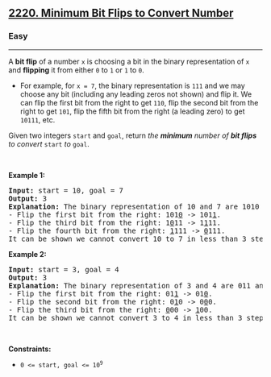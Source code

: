 <h2><a href="https://leetcode.com/problems/minimum-bit-flips-to-convert-number/">2220. Minimum Bit Flips to Convert Number</a></h2><h3>Easy</h3><hr><div style="user-select: auto;"><p style="user-select: auto;">A <strong style="user-select: auto;">bit flip</strong> of a number <code style="user-select: auto;">x</code> is choosing a bit in the binary representation of <code style="user-select: auto;">x</code> and <strong style="user-select: auto;">flipping</strong> it from either <code style="user-select: auto;">0</code> to <code style="user-select: auto;">1</code> or <code style="user-select: auto;">1</code> to <code style="user-select: auto;">0</code>.</p>

<ul style="user-select: auto;">
	<li style="user-select: auto;">For example, for <code style="user-select: auto;">x = 7</code>, the binary representation is <code style="user-select: auto;">111</code> and we may choose any bit (including any leading zeros not shown) and flip it. We can flip the first bit from the right to get <code style="user-select: auto;">110</code>, flip the second bit from the right to get <code style="user-select: auto;">101</code>, flip the fifth bit from the right (a leading zero) to get <code style="user-select: auto;">10111</code>, etc.</li>
</ul>

<p style="user-select: auto;">Given two integers <code style="user-select: auto;">start</code> and <code style="user-select: auto;">goal</code>, return<em style="user-select: auto;"> the <strong style="user-select: auto;">minimum</strong> number of <strong style="user-select: auto;">bit flips</strong> to convert </em><code style="user-select: auto;">start</code><em style="user-select: auto;"> to </em><code style="user-select: auto;">goal</code>.</p>

<p style="user-select: auto;">&nbsp;</p>
<p style="user-select: auto;"><strong style="user-select: auto;">Example 1:</strong></p>

<pre style="user-select: auto;"><strong style="user-select: auto;">Input:</strong> start = 10, goal = 7
<strong style="user-select: auto;">Output:</strong> 3
<strong style="user-select: auto;">Explanation:</strong> The binary representation of 10 and 7 are 1010 and 0111 respectively. We can convert 10 to 7 in 3 steps:
- Flip the first bit from the right: 101<u style="user-select: auto;">0</u> -&gt; 101<u style="user-select: auto;">1</u>.
- Flip the third bit from the right: 1<u style="user-select: auto;">0</u>11 -&gt; 1<u style="user-select: auto;">1</u>11.
- Flip the fourth bit from the right: <u style="user-select: auto;">1</u>111 -&gt; <u style="user-select: auto;">0</u>111.
It can be shown we cannot convert 10 to 7 in less than 3 steps. Hence, we return 3.</pre>

<p style="user-select: auto;"><strong style="user-select: auto;">Example 2:</strong></p>

<pre style="user-select: auto;"><strong style="user-select: auto;">Input:</strong> start = 3, goal = 4
<strong style="user-select: auto;">Output:</strong> 3
<strong style="user-select: auto;">Explanation:</strong> The binary representation of 3 and 4 are 011 and 100 respectively. We can convert 3 to 4 in 3 steps:
- Flip the first bit from the right: 01<u style="user-select: auto;">1</u> -&gt; 01<u style="user-select: auto;">0</u>.
- Flip the second bit from the right: 0<u style="user-select: auto;">1</u>0 -&gt; 0<u style="user-select: auto;">0</u>0.
- Flip the third bit from the right: <u style="user-select: auto;">0</u>00 -&gt; <u style="user-select: auto;">1</u>00.
It can be shown we cannot convert 3 to 4 in less than 3 steps. Hence, we return 3.
</pre>

<p style="user-select: auto;">&nbsp;</p>
<p style="user-select: auto;"><strong style="user-select: auto;">Constraints:</strong></p>

<ul style="user-select: auto;">
	<li style="user-select: auto;"><code style="user-select: auto;">0 &lt;= start, goal &lt;= 10<sup style="user-select: auto;">9</sup></code></li>
</ul>
</div>